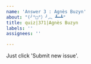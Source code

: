 ```yaml
---
name: 'Answer 3 : Agnès Buzyn'
about: "(╯°□°）╯︵ ┻━┻"
title: quiz|371|Agnès Buzyn
labels: ''
assignees: ''

---
```


Just click 'Submit new issue'.
